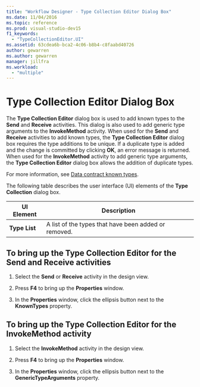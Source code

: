 ```yaml
---
title: "Workflow Designer - Type Collection Editor Dialog Box"
ms.date: 11/04/2016
ms.topic: reference
ms.prod: visual-studio-dev15
f1_keywords:
  - "TypeCollectionEditor.UI"
ms.assetid: 63cdea6b-bca2-4c06-b8b4-c8faabd40726
author: gewarren
ms.author: gewarren
manager: jillfra
ms.workload:
  - "multiple"
---
```

# Type Collection Editor Dialog Box

The **Type Collection Editor** dialog box is used to add known types to the **Send** and **Receive** activities. This dialog is also used to add generic type arguments to the **InvokeMethod** activity. When used for the **Send** and **Receive** activities to add known types, the **Type Collection Editor** dialog box requires the type additions to be unique. If a duplicate type is added and the change is committed by clicking **OK**, an error message is returned. When used for the **InvokeMethod** activity to add generic type arguments, the **Type Collection Editor** dialog box allows the addition of duplicate types.

For more information, see [Data contract known types](/dotnet/framework/wcf/feature-details/data-contract-known-types).

The following table describes the user interface (UI) elements of the **Type Collection** dialog box.

|UI Element|Description|
|-|-----------------|
|**Type List**|A list of the types that have been added or removed.|

## To bring up the Type Collection Editor for the Send and Receive activities

1.  Select the **Send** or **Receive** activity in the design view.

2.  Press **F4** to bring up the **Properties** window.

3.  In the **Properties** window, click the ellipsis button next to the **KnownTypes** property.

## To bring up the Type Collection Editor for the InvokeMethod activity

1.  Select the **InvokeMethod** activity in the design view.

2.  Press **F4** to bring up the **Properties** window.

3.  In the **Properties** window, click the ellipsis button next to the **GenericTypeArguments** property.